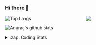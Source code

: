 ### Hi there 👋

<!--
**tao8687/tao8687** is a ✨ _special_ ✨ repository because its `README.md` (this file) appears on your GitHub profile.

Here are some ideas to get you started:

- 🔭 I’m currently working on ...
- 🌱 I’m currently learning ...
- 👯 I’m looking to collaborate on ...
- 🤔 I’m looking for help with ...
- 💬 Ask me about ...
- 📫 How to reach me: ...
- 😄 Pronouns: ...
- ⚡ Fun fact: ...
-->

<img align='right' src="https://media.giphy.com/media/M9gbBd9nbDrOTu1Mqx/giphy.gif" width="240">

  
![Top Langs](https://github-readme-stats.vercel.app/api/top-langs/?username=tao8687&layout=compact&title_color=23238E&text_color=A67D3D)

![Anurag's github stats](https://github-readme-stats.vercel.app/api?username=tao8687&show_icons=true&&text_color=A67D3D&title_color=23238E&show_icons=false&count_private=true&hide=stars)

<details>
  <summary>:zap: Coding Stats</summary>
  <br>
    
<!--START_SECTION:waka-->
![Code Time](http://img.shields.io/badge/Code%20Time-1%2C286%20hrs%2026%20mins-blue)

![Profile Views](http://img.shields.io/badge/Profile%20Views-0-blue)

**🐱 My GitHub Data** 

> 📦 1.5 MB Used in GitHub's Storage 
 > 
> 🏆 148 Contributions in the Year 2023
 > 
> 🚫 Not Opted to Hire
 > 
> 📜 50 Public Repositories 
 > 
> 🔑 22 Private Repositories 
 > 
**I'm an Early 🐤** 

```text
🌞 Morning                1016 commits        █████████████████████░░░░   83.28 % 
🌆 Daytime                84 commits          ██░░░░░░░░░░░░░░░░░░░░░░░   06.89 % 
🌃 Evening                116 commits         ██░░░░░░░░░░░░░░░░░░░░░░░   09.51 % 
🌙 Night                  4 commits           ░░░░░░░░░░░░░░░░░░░░░░░░░   00.33 % 
```
📅 **I'm Most Productive on Wednesday** 

```text
Monday                   176 commits         ████░░░░░░░░░░░░░░░░░░░░░   14.43 % 
Tuesday                  163 commits         ███░░░░░░░░░░░░░░░░░░░░░░   13.36 % 
Wednesday                229 commits         █████░░░░░░░░░░░░░░░░░░░░   18.77 % 
Thursday                 154 commits         ███░░░░░░░░░░░░░░░░░░░░░░   12.62 % 
Friday                   172 commits         ████░░░░░░░░░░░░░░░░░░░░░   14.10 % 
Saturday                 167 commits         ███░░░░░░░░░░░░░░░░░░░░░░   13.69 % 
Sunday                   159 commits         ███░░░░░░░░░░░░░░░░░░░░░░   13.03 % 
```


📊 **This Week I Spent My Time On** 

```text
🕑︎ Time Zone: Asia/Shanghai

💬 Programming Languages: 
C                        22 hrs 21 mins      ██████████████░░░░░░░░░░░   57.17 % 
Text                     10 hrs 46 mins      ███████░░░░░░░░░░░░░░░░░░   27.55 % 
Python                   3 hrs 6 mins        ██░░░░░░░░░░░░░░░░░░░░░░░   07.95 % 
Bash                     1 hr 2 mins         █░░░░░░░░░░░░░░░░░░░░░░░░   02.67 % 
Other                    56 mins             █░░░░░░░░░░░░░░░░░░░░░░░░   02.41 % 

🔥 Editors: 
VS Code                  39 hrs 7 mins       █████████████████████████   100.00 % 

🐱‍💻 Projects: 
vc0768                   39 hrs 5 mins       █████████████████████████   99.91 % 
sylixOS                  1 min               ░░░░░░░░░░░░░░░░░░░░░░░░░   00.07 % 
caffe                    0 secs              ░░░░░░░░░░░░░░░░░░░░░░░░░   00.01 % 

💻 Operating System: 
Linux                    39 hrs 7 mins       █████████████████████████   100.00 % 
```

**I Mostly Code in Python** 

```text
Python                   9 repos             ████████░░░░░░░░░░░░░░░░░   31.03 % 
C++                      7 repos             ██████░░░░░░░░░░░░░░░░░░░   24.14 % 
JavaScript               2 repos             ██░░░░░░░░░░░░░░░░░░░░░░░   06.90 % 
Batchfile                1 repo              █░░░░░░░░░░░░░░░░░░░░░░░░   03.45 % 
HTML                     1 repo              █░░░░░░░░░░░░░░░░░░░░░░░░   03.45 % 
```



**Timeline**

![Lines of Code chart](https://raw.githubusercontent.com/tao8687/tao8687/master/assets/bar_graph.png)


 Last Updated on 26/05/2023 01:23:20 UTC
<!--END_SECTION:waka-->
</details>
